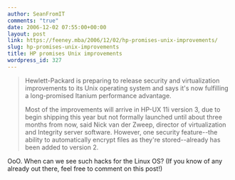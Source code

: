 ```yaml
---
author: SeanFromIT
comments: "true"
date: 2006-12-02 07:55:00+00:00
layout: post
link: https://feeney.mba/2006/12/02/hp-promises-unix-improvements/
slug: hp-promises-unix-improvements
title: HP promises Unix improvements
wordpress_id: 327
---
```


<blockquote>Hewlett-Packard is preparing to release security and virtualization improvements to its Unix operating system and says it's now fulfilling a long-promised Itanium performance advantage.  
  
Most of the improvements will arrive in HP-UX 11i version 3, due to begin shipping this year but not formally launched until about three months from now, said Nick van der Zweep, director of virtualization and Integrity server software. However, one security feature--the ability to automatically encrypt files as they're stored--already has been added to version 2. </blockquote>

  
  
OoO. When can we see such hacks for the Linux OS? (If you know of any already out there, feel free to comment on this post!)
